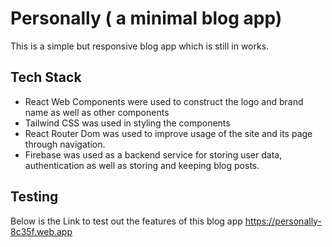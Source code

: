 
# Personally ( a minimal blog app)

This is a simple but responsive blog app which is still in works. 


##  Tech Stack
- React Web Components were used to construct the logo and brand name as well as other components
- Tailwind CSS was used in styling the components
- React Router Dom was used to improve usage of the site and its page through navigation.
- Firebase was used as a backend service for storing user data, authentication as well as storing and keeping blog posts.


## Testing
Below is the Link to test out the features of this blog app
https://personally-8c35f.web.app

